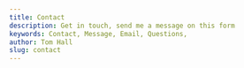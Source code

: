```yaml
---
title: Contact
description: Get in touch, send me a message on this form
keywords: Contact, Message, Email, Questions,
author: Tom Hall
slug: contact
---
```

